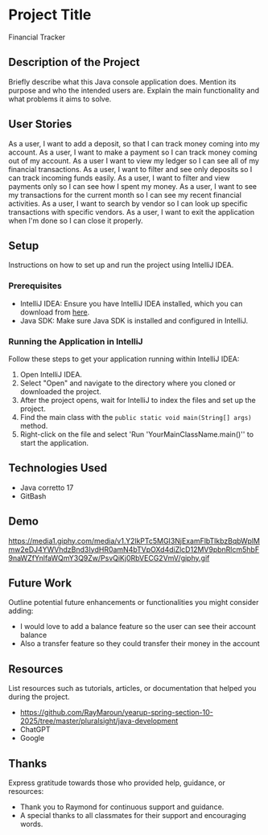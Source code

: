 # Project Title
Financial Tracker

## Description of the Project

Briefly describe what this Java console application does. Mention its purpose and who the intended users are. Explain the main functionality and what problems it aims to solve.


## User Stories

As a user, I want to add a deposit, so that I can track money coming into my account.
As a user, I want to make a payment so I can track money coming out of my account.
As a user I want to view my ledger so I can see all of my financial transactions.
As a user, I want to filter and see only deposits so I can track incoming funds easily.
As a user, I want to filter and view payments only so I can see how I spent my money.
As a user, I want to see my transactions for the current month so I can see my recent financial activities.
As a user, I want to search by vendor so I can look up specific transactions with specific vendors.
As a user, I want to exit the application when I'm done so I can close it properly.

## Setup

Instructions on how to set up and run the project using IntelliJ IDEA.

### Prerequisites

- IntelliJ IDEA: Ensure you have IntelliJ IDEA installed, which you can download from [here](https://www.jetbrains.com/idea/download/).
- Java SDK: Make sure Java SDK is installed and configured in IntelliJ.

### Running the Application in IntelliJ

Follow these steps to get your application running within IntelliJ IDEA:

1. Open IntelliJ IDEA.
2. Select "Open" and navigate to the directory where you cloned or downloaded the project.
3. After the project opens, wait for IntelliJ to index the files and set up the project.
4. Find the main class with the `public static void main(String[] args)` method.
5. Right-click on the file and select 'Run 'YourMainClassName.main()'' to start the application.

## Technologies Used

- Java corretto 17
- GitBash

## Demo
https://media1.giphy.com/media/v1.Y2lkPTc5MGI3NjExamFlbTlkbzBqbWplMmw2eDJ4YWVhdzBnd3IydHR0amN4bTVpOXd4diZlcD12MV9pbnRlcm5hbF9naWZfYnlfaWQmY3Q9Zw/PsvQiKj0RbVECG2VmV/giphy.gif

## Future Work

Outline potential future enhancements or functionalities you might consider adding:

- I would love to add a balance feature so the user can see their account balance
- Also a transfer feature so they could transfer their money in the account

## Resources

List resources such as tutorials, articles, or documentation that helped you during the project.

- https://github.com/RayMaroun/yearup-spring-section-10-2025/tree/master/pluralsight/java-development
- ChatGPT
- Google

## Thanks

Express gratitude towards those who provided help, guidance, or resources:

- Thank you to Raymond for continuous support and guidance.
- A special thanks to all classmates for their support and encouraging words.
 